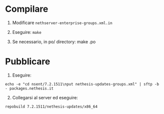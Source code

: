 # Compilare

1. Modificare `nethserver-enterprise-groups.xml.in`

2. Eseguire: `make`

3. Se necessario, in po/ directory: make <lang>.po

# Pubblicare

1. Eseguire:
```
echo -e "cd nsent/7.2.1511\nput nethesis-updates-groups.xml" | sftp -b - packages.nethesis.it
```

2. Collegarsi al server ed eseguire:
```
repobuild 7.2.1511/nethesis-updates/x86_64
```
